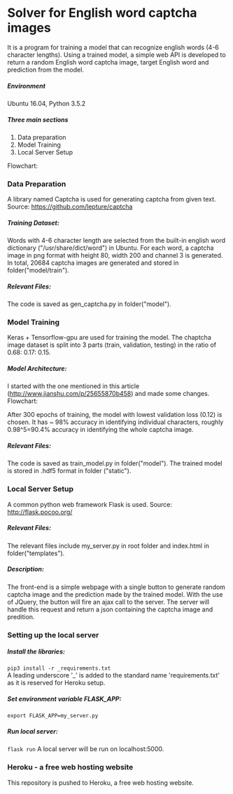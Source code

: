 # Solver for English word captcha images

It is a program for training a model that can recognize english words (4-6 character lengths). Using a trained model, a simple web API is developed to return a random English word captcha image, target English word and prediction from the model.

##### Environment
Ubuntu 16.04, Python 3.5.2

##### Three main sections
1. Data preparation
2. Model Training
3. Local Server Setup

Flowchart:
<img></img>

### Data Preparation
A library named Captcha is used for generating captcha from given text. <br>
Source: https://github.com/lepture/captcha

##### Training Dataset:
Words with 4-6 character length are selected from the built-in english word dictionary ("/usr/share/dict/word") in Ubuntu. For each word, a captcha image in png format with height 80, width 200 and channel 3 is generated. In total, 20684 captcha images are generated and stored in folder("model/train").

##### Relevant Files:
The code is saved as gen_captcha.py in folder("model").

### Model Training
Keras + Tensorflow-gpu are used for training the model.
The chaptcha image dataset is split into 3 parts (train, validation, testing) in the ratio of 0.68: 0.17: 0.15.

##### Model Architecture:
I started with the one mentioned in this article (http://www.jianshu.com/p/25655870b458) and made some changes. <br>
Flowchart: <br>

After 300 epochs of training, the model with lowest validation loss (0.12) is chosen. It has ~ 98% accuracy in identifying individual characters, roughly 0.98^5=90.4% accuracy in identifying the whole captcha image.<br>

##### Relevant Files:
The code is saved as train_model.py in folder("model"). The trained model is stored in .hdf5 format in folder ("static").

### Local Server Setup
A common python web framework Flask is used.
Source: http://flask.pocoo.org/

##### Relevant Files:
The relevant files include my_server.py in root folder and index.html in folder("templates").

##### Description:
The front-end is a simple webpage with a single button to generate random captcha image and the prediction made by the trained model. With the use of JQuery, the button will fire an ajax call to the server. The server will handle this request and return a json containing the captcha image and predition.

### Setting up the local server
##### Install the libraries:
`pip3 install -r _requirements.txt`<br>
A leading underscore '_' is added to the standard name 'requirements.txt' as it is reserved for Heroku setup.

##### Set environment variable FLASK_APP:
`export FLASK_APP=my_server.py`

##### Run local server:
`flask run`
A local server will be run on localhost:5000.

### Heroku - a free web hosting website
This repository is pushed to Heroku, a free web hosting website.
